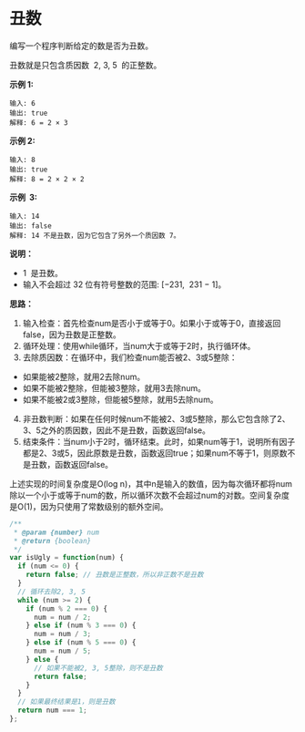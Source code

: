 # 丑数

编写一个程序判断给定的数是否为丑数。

丑数就是只包含质因数  2, 3, 5  的正整数。

**示例 1:**

```
输入: 6
输出: true
解释: 6 = 2 × 3
```

**示例 2:**

```
输入: 8
输出: true
解释: 8 = 2 × 2 × 2
```

**示例  3:**

```
输入: 14
输出: false
解释: 14 不是丑数，因为它包含了另外一个质因数 7。
```

**说明：**

- 1  是丑数。
- 输入不会超过 32 位有符号整数的范围: [−231,  231 − 1]。

**思路：**

1. 输入检查：首先检查num是否小于或等于0。如果小于或等于0，直接返回false，因为丑数是正整数。
2. 循环处理：使用while循环，当num大于或等于2时，执行循环体。
3. 去除质因数：在循环中，我们检查num能否被2、3或5整除：
  - 如果能被2整除，就用2去除num。
  - 如果不能被2整除，但能被3整除，就用3去除num。
  - 如果不能被2或3整除，但能被5整除，就用5去除num。
4. 非丑数判断：如果在任何时候num不能被2、3或5整除，那么它包含除了2、3、5之外的质因数，因此不是丑数，函数返回false。
4. 结束条件：当num小于2时，循环结束。此时，如果num等于1，说明所有因子都是2、3或5，因此原数是丑数，函数返回true；如果num不等于1，则原数不是丑数，函数返回false。


上述实现的时间复杂度是O(log n)，其中n是输入的数值，因为每次循环都将num除以一个小于或等于num的数，所以循环次数不会超过num的对数。空间复杂度是O(1)，因为只使用了常数级别的额外空间。

```js
/**
 * @param {number} num
 * @return {boolean}
 */
var isUgly = function(num) {
  if (num <= 0) {
    return false; // 丑数是正整数，所以非正数不是丑数
  }
  // 循环去除2, 3, 5
  while (num >= 2) {
    if (num % 2 === 0) {
      num = num / 2;
    } else if (num % 3 === 0) {
      num = num / 3;
    } else if (num % 5 === 0) {
      num = num / 5;
    } else {
      // 如果不能被2, 3, 5整除，则不是丑数
      return false;
    }
  }
  // 如果最终结果是1，则是丑数
  return num === 1;
};
```
